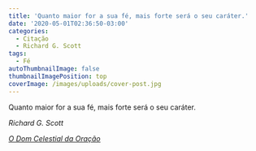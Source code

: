 ```yaml
---
title: 'Quanto maior for a sua fé, mais forte será o seu caráter.'
date: '2020-05-01T02:36:50-03:00'
categories:
  - Citação
  - Richard G. Scott
tags:
  - Fé
autoThumbnailImage: false
thumbnailImagePosition: top
coverImage: /images/uploads/cover-post.jpg
---
```

Quanto maior for a sua fé, mais forte será o seu caráter.

_Richard G. Scott_

[_O Dom Celestial da Oração_](https://www.churchofjesuschrist.org/study/general-conference/2007/04/using-the-supernal-gift-of-prayer?lang=por)
